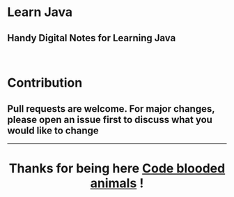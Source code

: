 # Learn Java

## Handy Digital Notes for Learning Java

&nbsp;

# Contribution

## Pull requests are welcome. For major changes, please open an issue first to discuss what you would like to change

<hr>

<h1 align="center">Thanks for being here <a href="http://hashfx.github.io/Portfolio2022" target="blank">Code blooded animals</a> !
